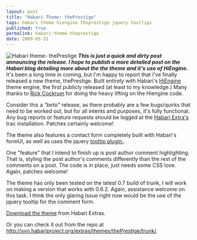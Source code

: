 ```yaml
---
layout: post
title: "Habari Theme: thePrestige"
tags: habari theme hiengine theprestige jquery tooltips
published: true
permalink: habari-theme-theprestige
date: 2009-05-31
---
```


<img src="http://miklb.com/user/files/thePrestige_screenshot.jpg" class="right" alt="Habari theme- thePrestige">
<strong><em>This is just a quick and dirty post announcing the release. I hope to publish a more detailed post on the Habari blog detailing more about the the theme and it's use of HiEngine.</em></strong>
It's been a long time in coming, but I'm happy to report that I've finally released a new theme, thePrestige.  Built entirely with Habari's <a href="http://wiki.habariproject.org/en/HiEngine">HiEngine</a> theme engine, the first publicly released (at least to my knowledge.)  Many thanks to <a href="http://www.cockrumpublishing.com/">Rick Cockrum</a> for doing the heavy lifting on the Hiengine code.

Consider this a <em>"beta"</em> release, as there probably are a few bugs/quirks that need to be worked out, but for all intents and purposes, it's fully functional.  Any bug reports or feature requests should be logged at the <a href="http://trac.habariproject.org/habari-extras">Habari Extra's</a> trac installation.  Patches certainly welcome!

The theme also features a contact form completely built with Habari's formUI, as well as uses the jquery <a href="http://bassistance.de/jquery-plugins/jquery-plugin-tooltip/">tooltip plugin.</a>.

One "feature" that I intend to finish up is post author comment highlighting.  That is, styling the post author's comments differently than the rest of the comments on a post.  The code is in place, just needs some CSS love.  Again, patches welcome!

The theme has only been tested on the latest 0.7 build of trunk, I will work on making a version that works with 0.6.2.  Again, assistance welcome on this task.  I think the only glaring issue right now would be the use of the jquery tooltip for the comment form.

<a href="http://www.habariproject.org/dist/themes/thePrestige.zip">Download the theme</a> from Habari Extras.

Or you can check it out from the repo at http://svn.habariproject.org/extras/themes/thePrestige/trunk/.
